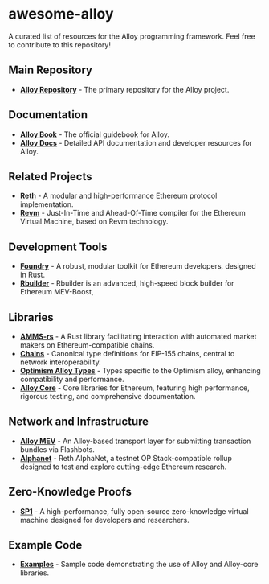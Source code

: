 # awesome-alloy

A curated list of resources for the Alloy programming framework. Feel free to contribute to this repository!

## Main Repository
- [**Alloy Repository**](https://github.com/alloy-rs/alloy) - The primary repository for the Alloy project.

## Documentation
- [**Alloy Book**](https://alloy.rs/) - The official guidebook for Alloy.
- [**Alloy Docs**](https://alloy-rs.github.io/alloy/alloy/index.html) - Detailed API documentation and developer resources for Alloy.

## Related Projects
- [**Reth**](https://github.com/paradigmxyz/reth) - A modular and high-performance Ethereum protocol implementation.
- [**Revm**](https://github.com/bluealloy/revm) - Just-In-Time and Ahead-Of-Time compiler for the Ethereum Virtual Machine, based on Revm technology.

## Development Tools
- [**Foundry**](https://github.com/foundry-rs/foundry) - A robust, modular toolkit for Ethereum developers, designed in Rust.
- [**Rbuilder**](https://github.com/flashbots/rbuilder) - Rbuilder is an advanced, high-speed block builder for Ethereum MEV-Boost,

## Libraries
- [**AMMS-rs**](https://github.com/darkforestry/amms-rs) - A Rust library facilitating interaction with automated market makers on Ethereum-compatible chains.
- [**Chains**](https://github.com/alloy-rs/chains) - Canonical type definitions for EIP-155 chains, central to network interoperability.
- [**Optimism Alloy Types**](https://github.com/alloy-rs/op-alloy) - Types specific to the Optimism alloy, enhancing compatibility and performance.
- [**Alloy Core**](https://github.com/alloy-rs/core) - Core libraries for Ethereum, featuring high performance, rigorous testing, and comprehensive documentation.

## Network and Infrastructure
- [**Alloy MEV**](https://github.com/leruaa/alloy-mev) - An Alloy-based transport layer for submitting transaction bundles via Flashbots.
- [**Alphanet**](https://github.com/paradigmxyz/alphanet) - Reth AlphaNet, a testnet OP Stack-compatible rollup designed to test and explore cutting-edge Ethereum research.

## Zero-Knowledge Proofs
- [**SP1**](https://github.com/succinctlabs/sp1) - A high-performance, fully open-source zero-knowledge virtual machine designed for developers and researchers.

## Example Code
- [**Examples**](https://github.com/alloy-rs/examples) - Sample code demonstrating the use of Alloy and Alloy-core libraries.
